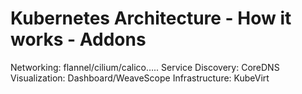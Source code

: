 # Kubernetes Architecture - How it works - Addons
Networking: flannel/cilium/calico…..
Service Discovery: CoreDNS
Visualization: Dashboard/WeaveScope
Infrastructure: KubeVirt
